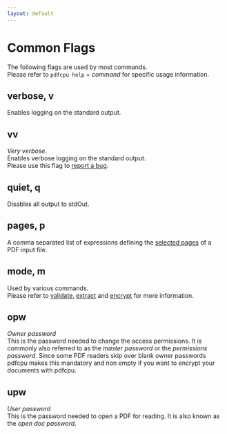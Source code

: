 ```yaml
---
layout: default
---
```


# Common Flags

The following flags are used by most commands.<br>
Please refer to `pdfcpu help` + *command* for specific usage information.

## verbose, v

Enables logging on the standard output.

## vv

*Very verbose*.<br>
Enables verbose logging on the standard output.<br>
Please use this flag to [report a bug](https://github.com/pdfcpu/pdfcpu/issues).

## quiet, q

Disables all output to stdOut.

## pages, p

A comma separated list of expressions defining the [selected pages](page_selection.md) of a PDF input file.

## mode, m

Used by various commands.<br>
Please refer to [validate](../core/validate.md), [extract](../extract/extract.md) and [encrypt](../encrypt/encryptPDF.md) for more information. 

## opw

*Owner password*<br>
This is the password needed to change the access permissions.
It is commonly also referred to as the *master password* or the *permissions password*.
Since some PDF readers skip over blank owner passwords pdfcpu makes this mandatory and non empty if you want to encrypt your documents with pdfcpu.

## upw

*User password*<br>
This is the password needed to open a PDF for reading.
It is also known as the *open doc password*.

